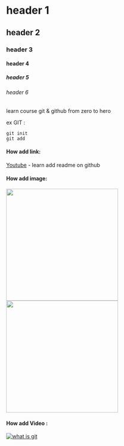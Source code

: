 # header 1
## header 2
### header 3
#### header 4
##### header 5
###### header 6

learn course git & github from zero to hero

ex GIT :

```
git init
git add 
```

#### How add link:
[Youtube](https://youtu.be/evz1LqEomTE?list=PLXsBti0EwQ6yLQldACw0V5fIpgsyPg539) - learn add readme on github

#### How add image: 

<div> 
<img src="https://user-images.githubusercontent.com/115563308/195413851-e19df50d-b701-49b0-a08b-4b7dce5e2b9a.png" width="300">
<img src="https://user-images.githubusercontent.com/115563308/195414811-ff43aa58-b0db-4478-8d58-54a798826848.png" width="300">

</div>

#### How add Video : 
[![what is git](https://user-images.githubusercontent.com/115563308/195414811-ff43aa58-b0db-4478-8d58-54a798826848.png)](https://youtu.be/evz1LqEomTE?list=PLXsBti0EwQ6yLQldACw0V5fIpgsyPg539)
